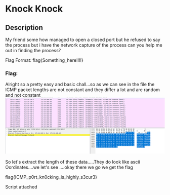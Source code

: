 # Knock Knock

## Description

My friend some how managed to open a closed port but he refused to say the process but i have the network capture of the process can you help me out in finding the process?

Flag Format: flag{Something_here!!!!}

### Flag:

Alright so a pretty easy and basic chall...so as we can see in the file the ICMP packet lengths are not constant and they differ a lot and are random and not constant
![](images/ICMP.png)

So let's extract the length of these data.....They do look like ascii Oordinates....we let's see ....okay there we go we get the flag

flag{ICMP_p0rt_kn0cking_is_highly_s3cur3}

Script attached